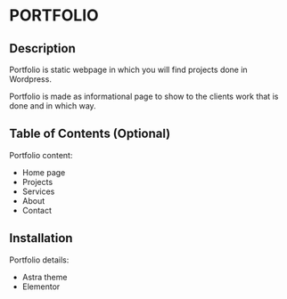 # PORTFOLIO

## Description

Portfolio is static webpage in which you will find projects done in Wordpress.

Portfolio is made as informational page to show to the clients work that is done and in which way.

## Table of Contents (Optional)

Portfolio content: 
- Home page
- Projects
- Services
- About 
- Contact

## Installation

Portfolio details:

- Astra theme
- Elementor
